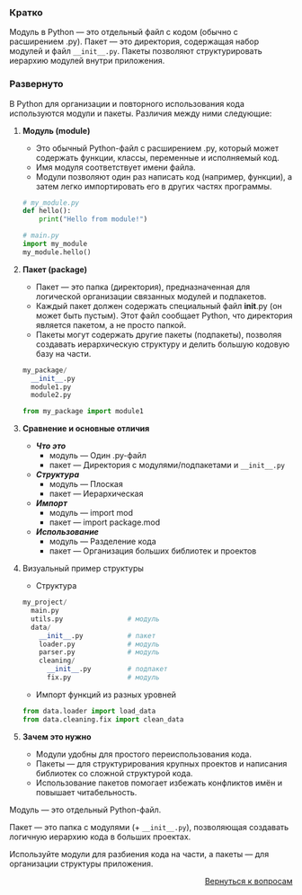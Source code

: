 ### Кратко

Модуль в Python — это отдельный файл с кодом (обычно с расширением .py). Пакет — это директория, содержащая набор
модулей и файл `__init__.py`. Пакеты позволяют структурировать иерархию модулей внутри приложения.

### Развернуто

В Python для организации и повторного использования кода используются модули и пакеты. Различия между ними следующие:

1. **Модуль (module)**
    - Это обычный Python-файл с расширением .py, который может содержать функции, классы, переменные и исполняемый код.
    - Имя модуля соответствует имени файла.
    - Модули позволяют один раз написать код (например, функции), а затем легко импортировать его в других частях
      программы.
    ```python
    # my_module.py
    def hello():
        print("Hello from module!")

    # main.py
    import my_module
    my_module.hello()
    ```

2. **Пакет (package)**
    - Пакет — это папка (директория), предназначенная для логической организации связанных модулей и подпакетов.
    - Каждый пакет должен содержать специальный файл __init__.py (он может быть пустым). Этот файл сообщает Python,
      что директория является пакетом, а не просто папкой.
    - Пакеты могут содержать другие пакеты (подпакеты), позволяя создавать иерархическую структуру и делить большую
      кодовую базу на части.
    ```python
    my_package/
      __init__.py
      module1.py
      module2.py
    ```
    ```python
    from my_package import module1
    ```

3. **Сравнение и основные отличия**
    - ***Что это***
        - модуль — Один .py-файл
        - пакет — Директория с модулями/подпакетами и `__init__.py`
    - ***Структура***
        - модуль — Плоская
        - пакет — Иерархическая
    - ***Импорт***
        - модуль — import mod
        - пакет — import package.mod
    - ***Использование***
        - модуль — Разделение кода
        - пакет — Организация больших библиотек и проектов

4. Визуальный пример структуры
    - Структура
    ```python
    my_project/
      main.py
      utils.py                # модуль
      data/
        __init__.py           # пакет
        loader.py             # модуль
        parser.py             # модуль
        cleaning/
          __init__.py         # подпакет
          fix.py              # модуль
    ```
    - Импорт функций из разных уровней
    ```python
    from data.loader import load_data
    from data.cleaning.fix import clean_data
    ```

5. **Зачем это нужно**
    - Модули удобны для простого переиспользования кода.
    - Пакеты — для структурирования крупных проектов и написания библиотек со сложной структурой кода.
    - Использование пакетов помогает избежать конфликтов имён и повышает читабельность.

Модуль — это отдельный Python-файл.

Пакет — это папка с модулями (+ `__init__.py`), позволяющая создавать логичную иерархию кода в больших проектах.

Используйте модули для разбиения кода на части, а пакеты — для организации структуры приложения.

<div align="right">

[Вернуться к вопросам](../Вопросы.md)

</div>
